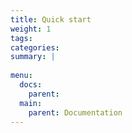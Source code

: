 ```yaml
---
title: Quick start
weight: 1
tags: 
categories: 
summary: |
  
menu:
  docs:
    parent: 
  main:
    parent: Documentation
---
```

